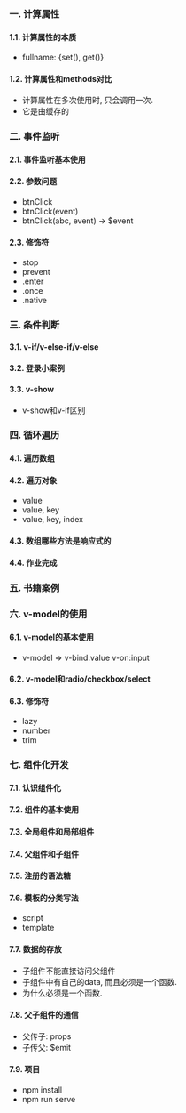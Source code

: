 ### 一. 计算属性

#### 1.1. 计算属性的本质

* fullname: {set(), get()}

#### 1.2. 计算属性和methods对比

* 计算属性在多次使用时, 只会调用一次.
* 它是由缓存的

### 二. 事件监听

#### 2.1. 事件监听基本使用

#### 2.2. 参数问题

* btnClick
* btnClick(event)
* btnClick(abc, event) -> $event

#### 2.3. 修饰符

* stop
* prevent
* .enter
* .once
* .native

### 三. 条件判断

#### 3.1. v-if/v-else-if/v-else

#### 3.2. 登录小案例

#### 3.3. v-show

* v-show和v-if区别

### 四. 循环遍历

#### 4.1. 遍历数组

#### 4.2. 遍历对象

* value
* value, key
* value, key, index

#### 4.3. 数组哪些方法是响应式的

#### 4.4. 作业完成

### 五. 书籍案例

### 六. v-model的使用

#### 6.1. v-model的基本使用

* v-model => v-bind:value v-on:input

#### 6.2. v-model和radio/checkbox/select

#### 6.3. 修饰符

* lazy
* number
* trim

### 七. 组件化开发

#### 7.1. 认识组件化

#### 7.2. 组件的基本使用

#### 7.3. 全局组件和局部组件

#### 7.4. 父组件和子组件

#### 7.5. 注册的语法糖

#### 7.6. 模板的分类写法

* script
* template

#### 7.7. 数据的存放

* 子组件不能直接访问父组件
* 子组件中有自己的data, 而且必须是一个函数.
* 为什么必须是一个函数.

#### 7.8. 父子组件的通信

* 父传子: props
* 子传父: $emit

#### 7.9. 项目

* npm install
* npm run serve







